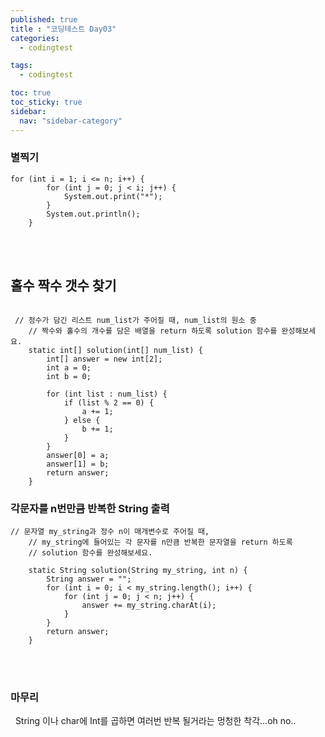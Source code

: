 ```yaml
---
published: true
title : "코딩테스트 Day03"
categories:
  - codingtest

tags:
  - codingtest

toc: true
toc_sticky: true
sidebar:
  nav: "sidebar-category"
---
```


### 별찍기


```
for (int i = 1; i <= n; i++) {
        for (int j = 0; j < i; j++) {
            System.out.print("*");
        }
        System.out.println();
    }

```

<br>
<br>

## 홀수 짝수 갯수 찾기

```

 // 정수가 담긴 리스트 num_list가 주어질 때, num_list의 원소 중
    // 짝수와 홀수의 개수를 담은 배열을 return 하도록 solution 함수를 완성해보세요.
    static int[] solution(int[] num_list) {
        int[] answer = new int[2];
        int a = 0;
        int b = 0;

        for (int list : num_list) {
            if (list % 2 == 0) {
                a += 1;
            } else {
                b += 1;
            }
        }
        answer[0] = a;
        answer[1] = b;
        return answer;
    }

```


### 각문자를 n번만큼 반복한 String 출력

```
// 문자열 my_string과 정수 n이 매개변수로 주어질 때,
    // my_string에 들어있는 각 문자를 n만큼 반복한 문자열을 return 하도록
    // solution 함수를 완성해보세요.

    static String solution(String my_string, int n) {
        String answer = "";
        for (int i = 0; i < my_string.length(); i++) {
            for (int j = 0; j < n; j++) {
                answer += my_string.charAt(i);
            }
        }
        return answer;
    }
```

<br>
<br>

### 마무리
&nbsp; String 이나 char에 Int를 곱하면 여러번 반복 될거라는 멍청한 착각...oh no..











